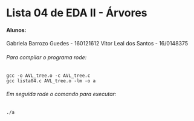 # Lista 04 de EDA II - Árvores

#### Alunos:
Gabriela Barrozo Guedes - 160121612
Vitor Leal dos Santos - 16/0148375

###### Para compilar o programa rode:
```
gcc -o AVL_tree.o -c AVL_tree.c
gcc lista04.c AVL_tree.o -lm -o a

```
###### Em seguida rode o comando para executar:

```
./a
```
